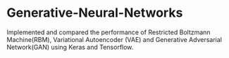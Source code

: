 # Generative-Neural-Networks

Implemented and compared the performance of Restricted Boltzmann Machine(RBM), Variational Autoencoder (VAE) and Generative Adversarial Network(GAN) using Keras and Tensorflow.
